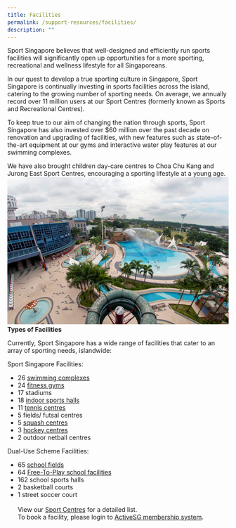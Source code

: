 ```yaml
---
title: Facilities
permalink: /support-resources/facilities/
description: ""
---
```


Sport Singapore believes that well-designed and efficiently run sports facilities will significantly open up opportunities for a more sporting, recreational and wellness lifestyle for all Singaporeans. 

In our quest to develop a true sporting culture in Singapore, Sport Singapore is continually investing in sports facilities across the island, catering to the growing number of sporting needs. On average, we annually record over 11 million users at our Sport Centres (formerly known as Sports and Recreational Centres). 

To keep true to our aim of changing the nation through sports, Sport Singapore has also invested over $60 million over the past decade on renovation and upgrading of facilities, with new features such as state-of-the-art equipment at our gyms and interactive water play features at our swimming complexes.

We have also brought children day-care centres to Choa Chu Kang and Jurong East Sport Centres, encouraging a sporting lifestyle at a young age.
![](/images/Support/Facilities/Jurong%20East_2008_Picturewords_3768.jpeg)
**Types of Facilities**

Currently, Sport Singapore has a wide range of facilities that cater to an array of sporting needs, islandwide:

Sport Singapore Facilities:

*   26 [swimming complexes](https://www.myactivesg.com/Facilities/Swimming-Pools)
*   24 [fitness gyms  
    ](https://www.myactivesg.com/Facilities/Gyms)
*   17 stadiums
*   18 [indoor sports halls](https://www.myactivesg.com/Facilities?sport=All&q=&type=sports-hall) 
*   11 [tennis centres](https://www.myactivesg.com/Facilities?sport=tennis)
*   5 fields/ futsal centres 
*   5 [squash centres](https://www.myactivesg.com/Facilities?sport=squash&q=&type=All)
*   3 [hockey centres](https://www.myactivesg.com/Facilities?sport=hockey&q=&type=All)
*   2 outdoor netball centres

Dual-Use Scheme Facilities:

*   65 [school fields](https://www.myactivesg.com/Facilities?sport=All&q=&type=fields)
*   64 [Free-To-Play school facilities](https://www.myactivesg.com/Facilities?sport=All&q=&type=free-to-play)
*   162 school sports halls
*   2 basketball courts
*   1 street soccer court 
<br /><br />
View our [Sport Centres](http://www.myactivesg.com/facilities) for a detailed list. <br>To book a facility, please login to [ActiveSG membership system](https://members.myactivesg.com/).